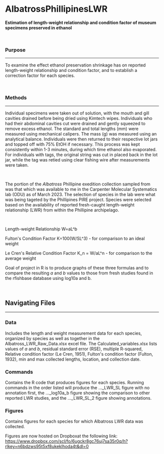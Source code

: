 # AlbatrossPhillipinesLWR
**Estimation of length-weight relationship and condition factor of museum specimens preserved in ethanol**

<br>

### Purpose 

----

To examine the effect ethanol preservation shrinkage has on reported length-weight relationship and condition factor, and to establish a correction factor for each species.

<br>

### Methods

----

Individual specimens were taken out of solution, with the mouth and gill cavities drained before being dried using Kimtech wipes. Individuals who had their abdominal cavities cut were drained and gently squeezed to remove excess ethanol. The standard and total lengths (mm) were measured using mechanical calipers. The mass (g) was measured using an analytical balance. Individuals were then returned to their respective lot jars and topped off with 75% EtOH if necessary. This process was kept consistently within 1-3 minutes, during which time ethanol also evaporated. For individuals with tags, the original string was cut in placed back in the lot jar, while the tag was retied using clear fishing wire after measurements were taken.

<br>

The portion of the _Albatross_ Phillipine exedition collection sampled from was that which was available to me in the Carpenter Molecular Systematics lab (ODU) as of March 2023. The selection of species in the lab were what was being tageted by the Phillipines PIRE project. Species were selected based on the availability of reported fresh-caught length-weight relationship (LWR) from within the Phillipine archipelago.

<Br>
 
 Length-weight Relationship W=aL^b
 
 Fulton's Condition Factor  K=100(W/SL^3) - for comparison to an ideal weight
 
 Le Cren's Relative Condition Factor K_n = W/aL^n - for comparison to the average weight
 
 Goal of project in R is to produce graphs of these three formulas and to compare the resulting _a_ and _b_ values to those from fresh studies found in the rfishbase database using log10a and b.

 <br>

## Navigating Files

----

### Data

Includes the length and weight measurement data for each species, organized by species as well as together in the Albatross_LWR_Raw_Data.xlsx excel file. The Calculated_variables.xlsx lists values of _a_ and _b_, residual standard error (RSE), multiple R-squared, Relative condition factor (Le Cren, 1951), Fulton's condition factor (Fulton, 1932), min and max collected lengths, location, and collection date.


### Commands

Contains the R code that produces figures for each species. Running commands in the order listed will produce the ..._LWR_SL figure with no annotation first, the ..._log10a_b figure showing the comparison to other reported LWR studies, and the ..._LWR_SL_2 figure showing annotations.


### Figures

Contains figures for each species for which Albatross LWR data was collected. 

Figures are now hosted on Dropboxat the following link: https://www.dropbox.com/scl/fo/6ugckr8gc76uj7sa35r0q/h?rlkey=n6bdzws95t5xf8ukeklhoda4t&dl=0



